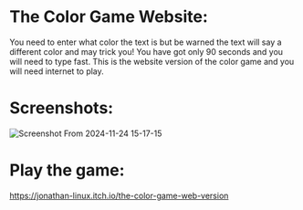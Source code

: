 # The Color Game Website:
You need to enter what color the text is but be warned the text will say a different color and may trick you! You have got only 90 seconds and you will need to type fast. This is the website version of the color game and you will need internet to play. 
# Screenshots:
![Screenshot From 2024-11-24 15-17-15](https://github.com/user-attachments/assets/3661ddce-d2a3-4590-994b-06c031dae8fa)

# Play the game:
https://jonathan-linux.itch.io/the-color-game-web-version
